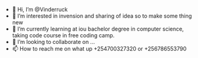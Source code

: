 - 👋 Hi, I’m @Vinderruck
- 👀 I’m interested in invension and sharing of idea so to make some thing new
- 🌱 I’m currently learning at iou bachelor degree in computer science, taking code course in free coding camp.
- 💞️ I’m looking to collaborate on ...
- 📫 How to reach me on what up +254700327320 or +256786553790

<!---
--->
